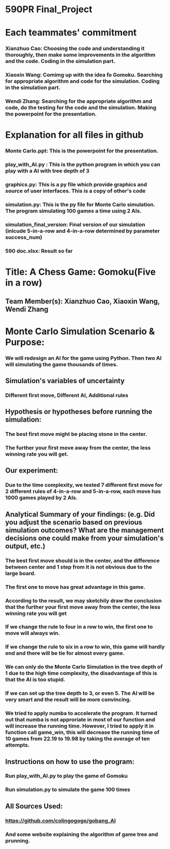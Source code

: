 # 590PR Final_Project

# Each teammates' commitment
### Xianzhuo Cao: Choosing the code and understanding it thoroughly, then make some improvements in the algorithm and the code. Coding in the simulation part.  
### Xiaoxin Wang: Comimg up with the idea fo Gomoku. Searching for appropriate algorithm and code for the simulation. Coding in the simulation part.
### Wendi Zhang:  Searching for the appropriate algorithm and code, do the testing for the code and the simulation. Making the powerpoint for the presentation.

# Explanation for all files in github
### Monte Carlo.ppt: This is the powerpoint for the presentation.
### play_with_AI.py : This is the python program in which you can play with a AI with tree depth of 3
### graphics.py: This is a py file which provide graphics and source of user interfaces. This is a copy of other's code
### simulation.py: This is the py file for Monte Carlo simulation. The program simulating 100 games a time using 2 AIs.
### simulation_final_version: Final version of our simulation (inlcude 5-in-a-row and 4-in-a-row determined by parameter success_num)
### 590 doc.xlsx: Result so far

# Title: A Chess Game: Gomoku(Five in a row)

## Team Member(s): Xianzhuo Cao, Xiaoxin Wang, Wendi Zhang


# Monte Carlo Simulation Scenario & Purpose: 
### We will redesign an AI for the game using Python. Then two AI will simulating the game thousands of times.


## Simulation's variables of uncertainty
### Different first move, Different AI, Additional rules 

## Hypothesis or hypotheses before running the simulation:
### The best first move might be placing stone in the center. 
### The further your first move away from the center, the less winning rate you will get.

## Our experiment:
### Due to the time complexity, we tested 7 different first move for 2 different rules of 4-in-a-row and 5-in-a-row, each move has 1000 games played by 2 AIs.

## Analytical Summary of your findings: (e.g. Did you adjust the scenario based on previous simulation outcomes?  What are the management decisions one could make from your simulation's output, etc.)
### The best first move should is in the center, and the difference between center and 1 step from it is not obvious due to the large board.
### The first one to move has great advantage in this game.
### According to the result, we may sketchily draw the conclusion that the further your first move away from the center, the less winning rate you will get
### If we change the rule to four in a row to win, the first one to move will always win.
### If we change the rule to six in a row to win, this game will hardly end and there will be tie for almost every game.
### We can only do the Monte Carlo Simulation in the tree depth of 1 due to the high time complexity, the disadvantage of this is that the AI is too stupid.
### If we can set up the tree depth to 3, or even 5. The AI will be very smart and the result will be more convincing.
### We tried to apply numba to accelerate the program. It turned out that numba is not approriate in most of our function and will increase the running time. However, I tried to apply it in function call game_win, this will decrease the running time of 10 games from 22.19 to 19.98 by taking the average of ten attempts.

## Instructions on how to use the program:
### Run play_with_AI.py to play the game of Gomoku 
### Run simulation.py to simulate the game 100 times

## All Sources Used:
### https://github.com/colingogogo/gobang_AI 
### And some website explaining the algorithm of game tree and prunning.
